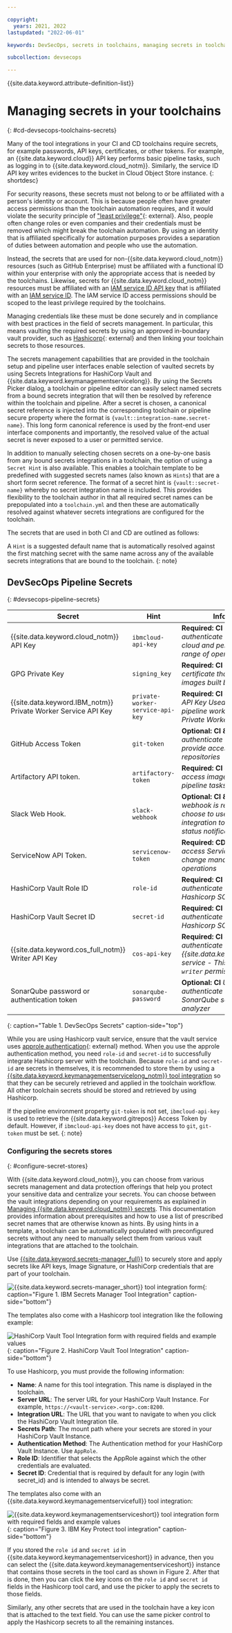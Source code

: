```yaml
---

copyright:
  years: 2021, 2022
lastupdated: "2022-06-01"

keywords: DevSecOps, secrets in toolchains, managing secrets in toolchains, secrets manager

subcollection: devsecops

---
```


{{site.data.keyword.attribute-definition-list}}

# Managing secrets in your toolchains
{: #cd-devsecops-toolchains-secrets}

Many of the tool integrations in your CI and CD toolchains require secrets, for example passwords, API keys, certificates, or other tokens. For example, an {{site.data.keyword.cloud}} API key performs basic pipeline tasks, such as logging in to {{site.data.keyword.cloud_notm}}. Similarly, the service ID API key writes evidences to the bucket in Cloud Object Store instance.
{: shortdesc}

For security reasons, these secrets must not belong to or be affiliated with a person's identity or account. This is because people often have greater access permissions than the toolchain automation requires, and it would violate the security principle of ["least privilege"](https://en.wikipedia.org/wiki/Principle_of_least_privilege){: external}. Also, people often change roles or even companies and their credentials must be removed which might break the toolchain automation. By using an identity that is affiliated specifically for automation purposes provides a separation of duties between automation and people who use the automation.

Instead, the secrets that are used for non-{{site.data.keyword.cloud_notm}} resources (such as GitHub Enterprise) must be affiliated with a functional ID within your enterprise with only the appropriate access that is needed by the toolchains. Likewise, secrets for {{site.data.keyword.cloud_notm}} resources must be affiliated with an [IAM service ID API key](/docs/account?topic=account-serviceidapikeys) that is affiliated with an [IAM service ID](/docs/account?topic=account-serviceids). The IAM service ID access permissions should be scoped to the least privilege required by the toolchains.

Managing credentials like these must be done securely and in compliance with best practices in the field of secrets management. In particular, this means vaulting the required secrets by using an approved in-boundary vault provider, such as [Hashicorp](https://www.vaultproject.io){: external} and then linking your toolchain secrets to those resources.

The secrets management capabilities that are provided in the toolchain setup and pipeline user interfaces enable selection of vaulted secrets by using Secrets Integrations for HashiCorp Vault and {{site.data.keyword.keymanagementservicelong}}. By using the Secrets Picker dialog, a toolchain or pipeline editor can easily select named secrets from a bound secrets integration that will then be resolved by reference within the toolchain and pipeline. After a secret is chosen, a canonical secret reference is injected into the corresponding toolchain or pipeline secure property where the format is `{vault::integration-name.secret-name}`. This long form canonical reference is used by the front-end user interface components and importantly, the resolved value of the actual secret is never exposed to a user or permitted service.

In addition to manually selecting chosen secrets on a one-by-one basis from any bound secrets integrations in a toolchain, the option of using a `Secret Hint` is also available. This enables a toolchain template to be predefined with suggested secrets names (also known as `Hints`) that are a short form secret reference. The format of a secret hint is `{vault::secret-name}` whereby no secret integration name is included. This provides flexibility to the toolchain author in that all required secret names can be prepopulated into a `toolchain.yml` and then these are automatically resolved against whatever secrets integrations are configured for the toolchain.

The secrets that are used in both CI and CD are outlined as follows:

A `Hint` is a suggested default name that is automatically resolved against the first matching secret with the same name across any of the available secrets integrations that are bound to the toolchain.
{: note}

## DevSecOps Pipeline Secrets
{: #devsecops-pipeline-secrets}

| **Secret**                | **Hint**                 | **Information**    |
| -------------             | -------------            | -------------      |
| {{site.data.keyword.cloud_notm}} API Key         | `ibmcloud-api-key`       | **Required: CI & CD** _Used to authenticate with IBM public cloud and perform a wide range of operations_ |
| GPG Private Key          | `signing_key`          | **Required: CI only** _This is the certificate that is used to sign images built by the CI pipeline_ |
| {{site.data.keyword.IBM_notm}} Private Worker Service API Key    | `private-worker-service-api-key`  | **Required: CI only** _A Service ID API Key Used to run delivery pipeline workloads on a Tekton Private Worker Service_|
| GitHub Access Token       | `git-token`              | **Optional: CI & CD** _Used to authenticate with GitHub and provide access to the repositories_ |
| Artifactory API token.    | `artifactory-token`      | **Required: CI & CD** _Used to access images used by pipeline tasks_|
| Slack Web Hook.           | `slack-webhook`          | **Optional: CI & CD** _This webhook is required if you choose to use the Slack tool integration to post toolchain status notifications_ |
| ServiceNow API Token.     | `servicenow-token`       | **Required: CD only** _Used to access Service Now for change management operations_ |
| HashiCorp Vault Role ID   | `role-id`                | **Required: CI & CD** _Used to authenticate with the Hashicorp SOS vault server_ |
| HashiCorp Vault Secret ID | `secret-id`              | **Required: CI & CD** _Used to authenticate with the Hashicorp SOS vault server_ |
| {{site.data.keyword.cos_full_notm}} Writer API Key    | `cos-api-key`            | **Required: CI & CD** _Used to authenticate with the {{site.data.keyword.cos_short}} service - This key must have `writer` permission_ |
| SonarQube password or authentication token | `sonarqube-password`              | **Optional: CI** _Used to authenticate with the SonarQube source code analyzer_ |
{: caption="Table 1. DevSecOps Secrets" caption-side="top"}

While you are using Hashicorp vault service, ensure that the vault service uses [approle authentication](https://www.vaultproject.io/docs/auth/approle){: external} method. When you use the approle authentication method, you need `role-id` and `secret-id` to successfully integrate Hashicorp server with the toolchain. Because `role-id` and `secret-id` are secrets in themselves, it is recommended to store them by using a [{{site.data.keyword.keymanagementservicelong_notm}} tool integration](/docs/ContinuousDelivery?topic=ContinuousDelivery-keyprotect) so that they can be securely retrieved and applied in the toolchain workflow. All other toolchain secrets should be stored and retrieved by using Hashicorp.

If the pipeline environment property `git-token` is not set, `ibmcloud-api-key` is used to retrieve the {{site.data.keyword.gitrepos}} Access Token by default. However, if `ibmcloud-api-key` does not have access to `git`, `git-token` must be set.
{: note}

### Configuring the secrets stores
{: #configure-secret-stores}

With {{site.data.keyword.cloud_notm}}, you can choose from various secrets management and data protection offerings that help you protect your sensitive data and centralize your secrets. You can choose between the vault integrations depending on your requirements as explained in [Managing {{site.data.keyword.cloud_notm}} secrets](/docs/secrets-manager?topic=secrets-manager-manage-secrets-ibm-cloud). This documentation provides information about prerequisites and how to use a list of prescribed secret names that are otherwise known as hints. By using hints in a template, a toolchain can be automatically populated with preconfigured secrets without any need to manually select them from various vault integrations that are attached to the toolchain.

Use [{{site.data.keyword.secrets-manager_full}}](/docs/secrets-manager?topic=secrets-manager-getting-started) to securely store and apply secrets like API keys, Image Signature, or HashiCorp credentials that are part of your toolchain.

![{{site.data.keyword.secrets-manager_short}} tool integration form](images/devsecops-secrets-manager.png){: caption="Figure 1. IBM Secrets Manager Tool Integration" caption-side="bottom"}

The templates also come with a Hashicorp tool integration like the following example:

![HashiCorp Vault Tool Integration form with required fields and example values](images/hc-tool-int.png "HashiCorp Vault Tool Integration form with required fields and example values"){: caption="Figure 2. HashiCorp Vault Tool Integration" caption-side="bottom"}

To use Hashicorp, you must provide the following information:

* **Name**: A name for this tool integration. This name is displayed in the toolchain.
* **Server URL**: The server URL for your HashiCorp Vault Instance. For example, `https://<vault-service>.<org>.com:8200`.
* **Integration URL**: The URL that you want to navigate to when you click the HashiCorp Vault Integration tile.
* **Secrets Path**: The mount path where your secrets are stored in your HashiCorp Vault Instance.
* **Authentication Method**: The Authentication method for your HashiCorp Vault Instance. Use `AppRole`.
* **Role ID**: Identifier that selects the AppRole against which the other credentials are evaluated.
* **Secret ID**: Credential that is required by default for any login (with secret_id) and is intended to always be secret.

The templates also come with an {{site.data.keyword.keymanagementservicefull}} tool integration:

![{{site.data.keyword.keymanagementserviceshort}} tool integration form with required fields and example values](images/kp-int.png "{{site.data.keyword.keymanagementserviceshort}} tool integration form with required fields and example values"){: caption="Figure 3. IBM Key Protect tool integration" caption-side="bottom"}

If you stored the `role id` and `secret id` in {{site.data.keyword.keymanagementserviceshort}} in advance, then you can select the {{site.data.keyword.keymanagementserviceshort}} instance that contains those secrets in the tool card as shown in Figure 2. After that is done, then you can click the key icons on the `role id` and `secret id` fields in the Hashicorp tool card, and use the picker to apply the secrets to those fields.

Similarly, any other secrets that are used in the toolchain have a key icon that is attached to the text field. You can use the same picker control to apply the Hashicorp secrets to all the remaining instances.
